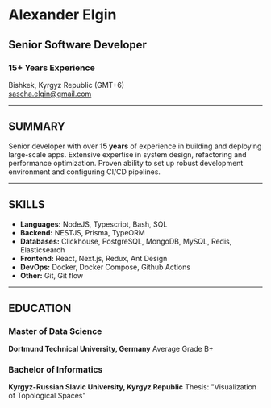 # Alexander Elgin

## **Senior Software Developer**
### **15+ Years Experience**  

Bishkek, Kyrgyz Republic (GMT+6)  
sascha.elgin@gmail.com

---

## SUMMARY

Senior developer with over **15 years** of experience in building and deploying large-scale apps.
Extensive expertise in system design, refactoring and performance optimization.
Proven ability to set up robust development environment and configuring CI/CD pipelines.

---

## SKILLS

- **Languages:** NodeJS, Typescript, Bash, SQL
- **Backend:** NESTJS, Prisma, TypeORM
- **Databases:** Clickhouse, PostgreSQL, MongoDB, MySQL, Redis, Elasticsearch
- **Frontend:** React, Next.js, Redux, Ant Design 
- **DevOps:** Docker, Docker Compose, Github Actions 
- **Other:** Git, Git flow

---

## EDUCATION

### **Master of Data Science**  
**Dortmund Technical University, Germany**
Average Grade B+

### **Bachelor of Informatics**  
**Kyrgyz-Russian Slavic University, Kyrgyz Republic**
Thesis: "Visualization of Topological Spaces"
